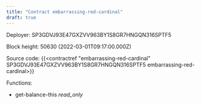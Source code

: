 ```yaml
---
title: "Contract embarrassing-red-cardinal"
draft: true
---
```

Deployer: SP3GDVJ93E47GXZVV963BY1S8GR7HNGQN316SPTF5


 



Block height: 50630 (2022-03-01T09:17:00.000Z)

Source code: {{<contractref "embarrassing-red-cardinal" SP3GDVJ93E47GXZVV963BY1S8GR7HNGQN316SPTF5 embarrassing-red-cardinal>}}

Functions:

* get-balance-this _read_only_
